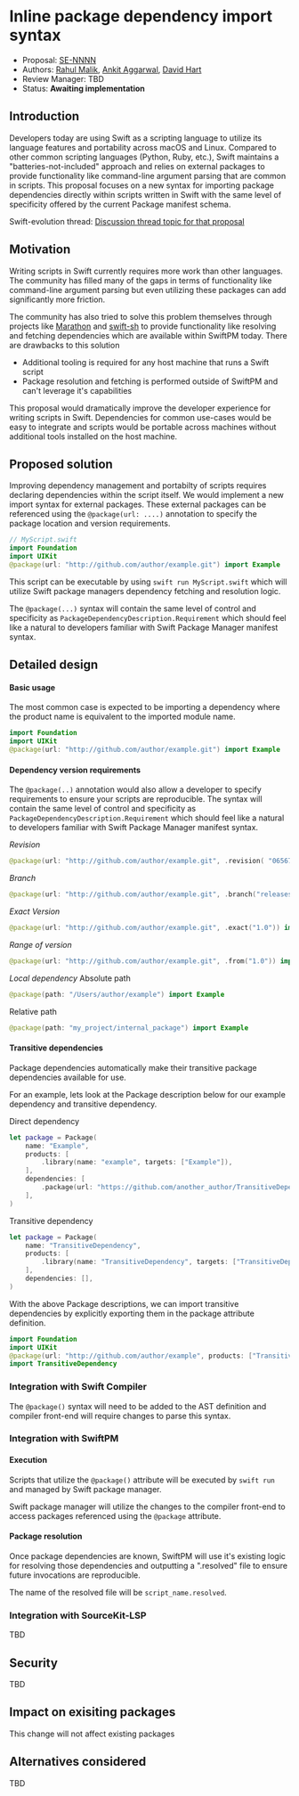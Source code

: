 # Inline package dependency import syntax

* Proposal: [SE-NNNN](NNNN-filename.md)
* Authors: [Rahul Malik](https://github.com/rahul-malik), [Ankit Aggarwal](https://github.com/aciidb0mb3r), [David Hart](https://github.com/hartbit)
* Review Manager: TBD
* Status: **Awaiting implementation**

## Introduction

Developers today are using Swift as a scripting language to utilize its language features and portability across macOS and Linux. Compared to other common scripting languages (Python, Ruby, etc.), Swift maintains a "batteries-not-included" approach and relies on external packages to provide functionality like command-line argument parsing that are common in scripts. This proposal focuses on a new syntax for importing package dependencies directly within scripts written in Swift with the same level of specificity offered by the current Package manifest schema.

Swift-evolution thread: [Discussion thread topic for that
proposal](https://forums.swift.org/)

## Motivation

Writing scripts in Swift currently requires more work than other languages. The community has filled many of the gaps in terms of functionality like command-line argument parsing but even utilizing these packages can add significantly more friction.

The community has also tried to solve this problem themselves through projects like [Marathon](http://github.com/johnsundell/marathon) and [swift-sh](http://github.com/mxcl/swift-sh) to provide functionality like resolving and fetching dependencies which are available within SwiftPM today.
There are drawbacks to this solution
- Additional tooling is required for any host machine that runs a Swift script
- Package resolution and fetching is performed outside of SwiftPM and can't leverage it's capabilities

This proposal would dramatically improve the developer experience for writing scripts in Swift. Dependencies for common use-cases would be easy to integrate and scripts would be portable across machines without additional tools installed on the host machine. 

## Proposed solution


Improving dependency management and portabilty of scripts requires declaring dependencies within the script itself. We would implement a new import syntax for external packages. These external packages can be referenced using the `@package(url: ....)` annotation to specify the package location and version requirements.

```swift
// MyScript.swift
import Foundation
import UIKit
@package(url: "http://github.com/author/example.git") import Example
```

This script can be executable by using `swift run MyScript.swift` which will utilize Swift package managers dependency fetching and resolution logic.

The `@package(...)` syntax will contain the same level of control and specificity as `PackageDependencyDescription.Requirement` which should feel like a natural to developers familiar with Swift Package Manager manifest syntax.  


## Detailed design


#### Basic usage
The most common case is expected to be importing a dependency where the product name is equivalent to the imported module name.
```swift
import Foundation
import UIKit
@package(url: "http://github.com/author/example.git") import Example
```

#### Dependency version requirements

The `@package(..)` annotation would also allow a developer to specify requirements to ensure your scripts are reproducible. The syntax will contain the same level of control and specificity as `PackageDependencyDescription.Requirement` which should feel like a natural to developers familiar with Swift Package Manager manifest syntax.  

*Revision*
```swift
@package(url: "http://github.com/author/example.git", .revision( "065675b3d1364a6f63b94a9c89be2e9ed0a4c3a1")) import Example
```

*Branch*
```swift
@package(url: "http://github.com/author/example.git", .branch("releases/1.0")) import Example
```

*Exact Version*
```swift
@package(url: "http://github.com/author/example.git", .exact("1.0")) import Example
```

*Range of version*
```swift
@package(url: "http://github.com/author/example.git", .from("1.0")) import Example
```

*Local dependency*
Absolute path
```swift
@package(path: "/Users/author/example") import Example
```

Relative path
```swift
@package(path: "my_project/internal_package") import Example
```

#### Transitive dependencies 

Package dependencies automatically make their transitive package dependencies available for use.

For an example, lets look at the Package description below for our example dependency and transitive dependency.

Direct dependency
```swift
let package = Package(
    name: "Example",
    products: [
        .library(name: "example", targets: ["Example"]),
    ],
    dependencies: [
        .package(url: "https://github.com/another_author/TransitiveDependency.git", from: "1.0.0"),
    ],
)
```

Transitive dependency
```swift
let package = Package(
    name: "TransitiveDependency",
    products: [
        .library(name: "TransitiveDependency", targets: ["TransitiveDependency"]),
    ],
    dependencies: [],
)
```

With the above Package descriptions, we can import transitive dependencies by explicitly exporting them in the package attribute definition.
```swift
import Foundation
import UIKit
@package(url: "http://github.com/author/example", products: ["TransitiveDependency"]) import Example 
import TransitiveDependency 
```

### Integration with Swift Compiler 

The `@package()` syntax will need to be added to the AST definition and compiler front-end will require changes to parse this syntax.

### Integration with SwiftPM

#### Execution
Scripts that utilize the `@package()` attribute will be executed by `swift run` and managed by Swift package manager.

Swift package manager will utilize the changes to the compiler front-end to access packages referenced using the `@package` attribute.

#### Package resolution 
Once package dependencies are known, SwiftPM will use it's existing logic for resolving those dependencies and outputting a ".resolved" file to ensure future invocations are reproducible.

The name of the resolved file will be `script_name.resolved`.

### Integration with SourceKit-LSP 

TBD


## Security

TBD

## Impact on exisiting packages

This change will not affect existing packages


## Alternatives considered

TBD
